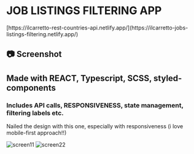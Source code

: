 <h1>JOB LISTINGS FILTERING APP</h1>
[https://ilcarretto-rest-countries-api.netlify.app/](https://ilcarretto-jobs-listings-filtering.netlify.app/)

<h2>📷 Screenshot</h2>

<h2>Made with REACT, Typescript, SCSS, styled-components</h2>
<h3>Includes API calls, RESPONSIVENESS, state management, filtering labels etc.</h3>

<p>Nailed the design with this one, especially with responsiveness (i love mobile-first approach!!)</p>

![screen11](https://github.com/IlCarretto/job-listings-filtering/assets/108265618/eda341eb-f473-4c89-b3bd-53b5b15024d1)
![screen22](https://github.com/IlCarretto/job-listings-filtering/assets/108265618/7d9c5abe-d226-46e7-98c6-95ee63881666)
